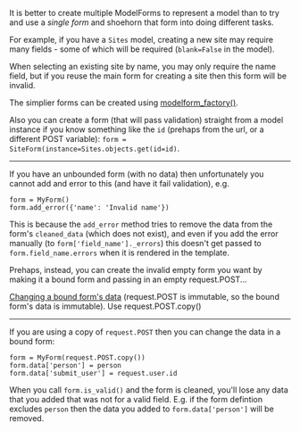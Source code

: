 It is better to create multiple ModelForms to represent a model than to try and use a *single form* and shoehorn that form into doing different tasks.

For example, if you have a `Sites` model, creating a new site may require many fields - some of which will be required (`blank=False` in the model).

When selecting an existing site by name, you may only require the name field, but if you reuse the main form for creating a site then this form will be invalid.

The simplier forms can be created using [modelform_factory()](https://docs.djangoproject.com/en/2.0/topics/forms/modelforms/#modelform-factory-function).

Also you can create a form (that will pass validation) straight from a model instance if you know something like the `id` (prehaps from the url, or a different POST variable): `form = SiteForm(instance=Sites.objects.get(id=id)`.

---

If you have an unbounded form (with no data) then unfortunately you cannot add and error to this (and have it fail validation), e.g.

    form = MyForm()
    form.add_error({'name': 'Invalid name'})
    
This is because the `add_error` method tries to remove the data from the form's `cleaned_data` (which does not exist), and even if you add the error manually (to `form['field_name']._errors`) this doesn't get passed to `form.field_name.errors` when it is rendered in the template.

Prehaps, instead, you can create the invalid empty form you want by making it a bound form and passing in an empty request.POST...

[Changing a bound form's data](https://stackoverflow.com/questions/8241001/how-do-i-modify-the-bound-value-for-a-field-in-a-bound-form-in-django#comment59845355_8241241) (request.POST is immutable, so the bound form's data is immutable). Use request.POST.copy()

---

If you are using a copy of `request.POST` then you can change the data in a bound form:
```
form = MyForm(request.POST.copy())
form.data['person'] = person
form.data['submit_user'] = request.user.id
```

When you call `form.is_valid()` and the form is cleaned, you'll lose any data that you added that was not for a valid field. E.g. if the form defintion excludes `person` then the data you added to `form.data['person']` will be removed.
